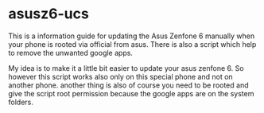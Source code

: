 # asusz6-ucs

This is a information guide for updating the Asus Zenfone 6 manually when your phone is rooted via official from asus. There is also a script which help to remove the unwanted google apps.

My idea is to make it a little bit easier to update your asus zenfone 6. So however this script works also only on this special phone and not on another phone. another thing is also of course you need to be rooted and give the script root permission because the google apps are on the system folders.
